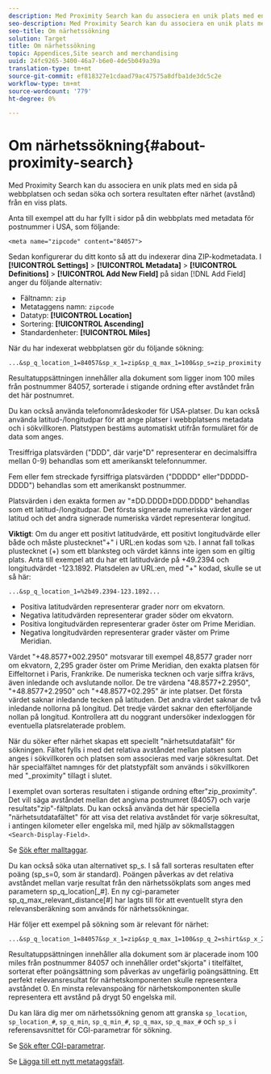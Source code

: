 ```yaml
---
description: Med Proximity Search kan du associera en unik plats med en sida på webbplatsen och sedan söka och sortera resultaten efter närhet (avstånd) från en viss plats.
seo-description: Med Proximity Search kan du associera en unik plats med en sida på webbplatsen och sedan söka och sortera resultaten efter närhet (avstånd) från en viss plats.
seo-title: Om närhetssökning
solution: Target
title: Om närhetssökning
topic: Appendices,Site search and merchandising
uuid: 24fc9265-3400-46a7-b6e0-4de5b049a39a
translation-type: tm+mt
source-git-commit: ef818327e1cdaad79ac47575a8dfba1de3dc5c2e
workflow-type: tm+mt
source-wordcount: '779'
ht-degree: 0%

---
```



# Om närhetssökning{#about-proximity-search}

Med Proximity Search kan du associera en unik plats med en sida på webbplatsen och sedan söka och sortera resultaten efter närhet (avstånd) från en viss plats.

Anta till exempel att du har fyllt i sidor på din webbplats med metadata för postnummer i USA, som följande:

```
<meta name="zipcode" content="84057">
```

Sedan konfigurerar du ditt konto så att du indexerar dina ZIP-kodmetadata. I **[!UICONTROL Settings]** > **[!UICONTROL Metadata]** > **[!UICONTROL Definitions]** > **[!UICONTROL Add New Field]** på sidan [!DNL Add Field] anger du följande alternativ:

* Fältnamn: `zip`
* Metataggens namn: `zipcode`
* Datatyp: **[!UICONTROL Location]**
* Sortering: **[!UICONTROL Ascending]**
* Standardenheter: **[!UICONTROL Miles]**

När du har indexerat webbplatsen gör du följande sökning:

```
...&sp_q_location_1=84057&sp_x_1=zip&sp_q_max_1=100&sp_s=zip_proximity
```

Resultatuppsättningen innehåller alla dokument som ligger inom 100 miles från postnummer 84057, sorterade i stigande ordning efter avståndet från det här postnumret.

Du kan också använda telefonområdeskoder för USA-platser. Du kan också använda latitud-/longitudpar för att ange platser i webbplatsens metadata och i sökvillkoren. Platstypen bestäms automatiskt utifrån formuläret för de data som anges.

Tresiffriga platsvärden (&quot;DDD&quot;, där varje&quot;D&quot; representerar en decimalsiffra mellan 0-9) behandlas som ett amerikanskt telefonnummer.

Fem eller fem streckade fyrsiffriga platsvärden (&quot;DDDDD&quot; eller&quot;DDDDD-DDDD&quot;) behandlas som ett amerikanskt postnummer.

Platsvärden i den exakta formen av &quot;±DD.DDDD±DDD.DDDD&quot; behandlas som ett latitud-/longitudpar. Det första signerade numeriska värdet anger latitud och det andra signerade numeriska värdet representerar longitud.

**Viktigt**: Om du anger ett positivt latitudvärde, ett positivt longitudvärde eller både och måste plustecknet&quot;+&quot; i URL:en kodas som  `%2b`. I annat fall tolkas plustecknet (+) som ett blanksteg och värdet känns inte igen som en giltig plats. Anta till exempel att du har ett latitudvärde på +49.2394 och longitudvärdet -123.1892. Platsdelen av URL:en, med &quot;+&quot; kodad, skulle se ut så här:

```
...&sp_q_location_1=%2b49.2394-123.1892...
```

* Positiva latitudvärden representerar grader norr om ekvatorn.
* Negativa latitudvärden representerar grader söder om ekvatorn.
* Positiva longitudvärden representerar grader öster om Prime Meridian.
* Negativa longitudvärden representerar grader väster om Prime Meridian.

Värdet &quot;+48.8577+002.2950&quot; motsvarar till exempel 48,8577 grader norr om ekvatorn, 2,295 grader öster om Prime Meridian, den exakta platsen för Eiffeltornet i Paris, Frankrike. De numeriska tecknen och varje siffra krävs, även inledande och avslutande nollor. De tre värdena &quot;48.8577+2.2950&quot;, &quot;+48.8577+2.2950&quot; och &quot;+48.8577+02.295&quot; är inte platser. Det första värdet saknar inledande tecken på latituden. Det andra värdet saknar de två inledande nollorna på longitud. Det tredje värdet saknar den efterföljande nollan på longitud. Kontrollera att du noggrant undersöker indexloggen för eventuella platsrelaterade problem.

När du söker efter närhet skapas ett speciellt &quot;närhetsutdatafält&quot; för sökningen. Fältet fylls i med det relativa avståndet mellan platsen som anges i sökvillkoren och platsen som associeras med varje sökresultat. Det här specialfältet namnges för det platstypfält som används i sökvillkoren med &quot;_proximity&quot; tillagt i slutet.

I exemplet ovan sorteras resultaten i stigande ordning efter&quot;zip_proximity&quot;. Det vill säga avståndet mellan det angivna postnumret (84057) och varje resultats&quot;zip&quot;-fältplats. Du kan också använda det här speciella &quot;närhetsutdatafältet&quot; för att visa det relativa avståndet för varje sökresultat, i antingen kilometer eller engelska mil, med hjälp av sökmallstaggen `<Search-Display-Field>`.

Se [Sök efter malltaggar](../c-appendices/c-templates.md#reference_F7AA3FF602314E42842BBC740D2CA1A4).

Du kan också söka utan alternativet sp_s. I så fall sorteras resultaten efter poäng (sp_s=0, som är standard). Poängen påverkas av det relativa avståndet mellan varje resultat från den närhetssökplats som anges med parametern sp_q_location[_#]. En ny cgi-parameter sp_q_max_relevant_distance[#] har lagts till för att eventuellt styra den relevansberäkning som används för närhetssökningar.

Här följer ett exempel på sökning som är relevant för närhet:

```
...&sp_q_location_1=84057&sp_x_1=zip&sp_q_max_1=100&sp_q_2=shirt&sp_x_2=title&sp_q_max_relevant_distance_2=50
```

Resultatuppsättningen innehåller alla dokument som är placerade inom 100 miles från postnummer 84057 och innehåller ordet&quot;skjorta&quot; i titelfältet, sorterat efter poängsättning som påverkas av ungefärlig poängsättning. Ett perfekt relevansresultat för närhetskomponenten skulle representera avståndet 0. En minsta relevanspoäng för närhetskomponenten skulle representera ett avstånd på drygt 50 engelska mil.

Du kan lära dig mer om närhetssökning genom att granska `sp_location`, `sp_location_#`, `sp_q_min`, `sp_q_min_#`, `sp_q_max`, `sp_q_max_#` och `sp_s` i referensavsnittet för CGI-parametrar för sökning.

Se [Sök efter CGI-parametrar](../c-appendices/c-cgiparameters.md#reference_DA27A8B0728246DA94994885E1353890).

Se [Lägga till ett nytt metataggsfält](../c-about-settings-menu/c-about-metadata-menu.md#task_6DF188C0FC7F4831A4444CA9AFA615E5).

